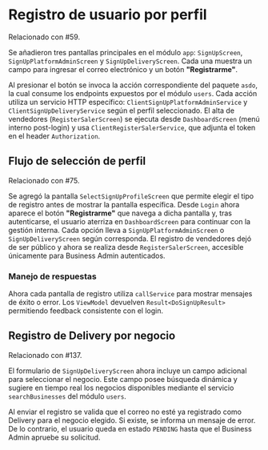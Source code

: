 # Registro de usuario por perfil
Relacionado con #59.

Se añadieron tres pantallas principales en el módulo `app`:
`SignUpScreen`, `SignUpPlatformAdminScreen` y `SignUpDeliveryScreen`.
Cada una muestra un campo para ingresar el correo electrónico y un botón **"Registrarme"**.

Al presionar el botón se invoca la acción correspondiente del paquete `asdo`,
la cual consume los endpoints expuestos por el módulo `users`.
Cada acción utiliza un servicio HTTP específico:
`ClientSignUpPlatformAdminService` y `ClientSignUpDeliveryService` según el perfil seleccionado.
El alta de vendedores (`RegisterSalerScreen`) se ejecuta desde `DashboardScreen` (menú interno post-login) y usa `ClientRegisterSalerService`,
que adjunta el token en el header `Authorization`.

## Flujo de selección de perfil

Relacionado con #75.

Se agregó la pantalla `SelectSignUpProfileScreen` que permite elegir el tipo de registro antes de mostrar la pantalla específica.
Desde `Login` ahora aparece el botón **"Registrarme"** que navega a dicha pantalla y, tras autenticarse, el usuario aterriza en `DashboardScreen` para continuar con la gestión interna.
Cada opción lleva a `SignUpPlatformAdminScreen` o `SignUpDeliveryScreen` según corresponda. El registro de vendedores dejó de ser
público y ahora se realiza desde `RegisterSalerScreen`, accesible únicamente para Business Admin autenticados.

### Manejo de respuestas
Ahora cada pantalla de registro utiliza `callService` para mostrar mensajes de éxito o error.
Los `ViewModel` devuelven `Result<DoSignUpResult>` permitiendo feedback consistente con el login.

## Registro de Delivery por negocio

Relacionado con #137.

El formulario de `SignUpDeliveryScreen` ahora incluye un campo adicional para seleccionar el negocio. Este campo posee búsqueda dinámica y sugiere en tiempo real los negocios disponibles mediante el servicio `searchBusinesses` del módulo `users`.

Al enviar el registro se valida que el correo no esté ya registrado como Delivery para el negocio elegido. Si existe, se informa un mensaje de error. De lo contrario, el usuario queda en estado `PENDING` hasta que el Business Admin apruebe su solicitud.
